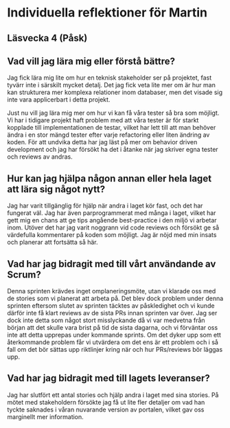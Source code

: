 # Individuella reflektioner för Martin
## Läsvecka 4 (Påsk)

## Vad vill jag lära mig eller förstå bättre?
Jag fick lära mig lite om hur en teknisk stakeholder ser på projektet, fast tyvärr inte i särskilt mycket detalj. Det jag fick veta lite mer om är hur man kan strukturera mer komplexa relationer inom databaser, men det visade sig inte vara applicerbart i detta projekt. 

Just nu vill jag lära mig mer om hur vi kan få våra tester så bra som möjligt. Vi har i tidigare projekt haft problem med att våra tester är för starkt kopplade till implementationen de testar, vilket har lett till att man behöver ändra i en stor mängd tester efter varje refactoring eller liten ändring av koden. För att undvika detta har jag läst på mer om behavior driven development och jag har försökt ha det i åtanke när jag skriver egna tester och reviews av andras.

## Hur kan jag hjälpa någon annan eller hela laget att lära sig något nytt?
Jag har varit tillgänglig för hjälp när andra i laget kör fast, och det har fungerat väl. Jag har även parprogrammerat med många i laget, vilket har gett mig en chans att ge tips angående best-practice i den miljö vi arbetar inom. Utöver det har jag varit noggrann vid code reviews och försökt ge så värdefulla kommentarer på koden som möjligt. Jag är nöjd med min insats och planerar att fortsätta så här.


## Vad har jag bidragit med till vårt användande av Scrum?
Denna sprinten krävdes inget omplaneringsmöte, utan vi klarade oss med de stories som vi planerat att arbeta på. Det blev dock problem under denna sprinten eftersom slutet av sprinten täcktes av påskledighet och vi kunde därför inte få klart reviews av de sista PRs innan sprinten var över. Jag ser dock inte detta som något stort misslyckande då vi var medvetna från början att det skulle vara brist på tid de sista dagarna, och vi förväntar oss inte att detta upprepas under kommande sprints. Om det dyker upp som ett återkommande problem får vi utvärdera om det ens är ett problem och i så fall om det bör sättas upp riktlinjer kring när och hur PRs/reviews bör läggas upp.


## Vad har jag bidragit med till lagets leveranser?
Jag har slutfört ett antal stories och hjälp andra i laget med sina stories. På mötet med stakeholdern försökte jag få ut lite fler detaljer om vad han tyckte saknades i våran nuvarande version av portalen, vilket gav oss marginellt mer information.